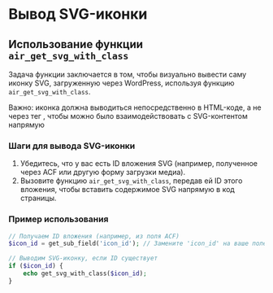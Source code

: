 # Вывод SVG-иконки

## Использование функции `air_get_svg_with_class`

Задача функции заключается в том, чтобы визуально вывести саму иконку SVG, загруженную через WordPress, используя функцию `air_get_svg_with_class`. 

Важно: иконка должна выводиться непосредственно в HTML-коде, а не через тег <img>, чтобы можно было взаимодействовать с SVG-контентом напрямую

### Шаги для вывода SVG-иконки

1. Убедитесь, что у вас есть ID вложения SVG (например, полученное через ACF или другую форму загрузки медиа).
2. Вызовите функцию `air_get_svg_with_class`, передав ей ID этого вложения, чтобы вставить содержимое SVG напрямую в код страницы.

### Пример использования

```php
// Получаем ID вложения (например, из поля ACF)
$icon_id = get_sub_field('icon_id'); // Замените 'icon_id' на ваше поле

// Выводим SVG-иконку, если ID существует
if ($icon_id) {
    echo get_svg_with_class($icon_id);
}
